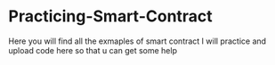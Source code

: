 # Practicing-Smart-Contract
Here you will find all the exmaples of smart contract
I will practice and upload code here so that u can get some help
